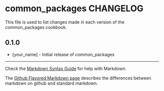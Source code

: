 common_packages CHANGELOG
=========================

This file is used to list changes made in each version of the common_packages cookbook.

0.1.0
-----
- [your_name] - Initial release of common_packages

- - -
Check the [Markdown Syntax Guide](http://daringfireball.net/projects/markdown/syntax) for help with Markdown.

The [Github Flavored Markdown page](http://github.github.com/github-flavored-markdown/) describes the differences between markdown on github and standard markdown.
